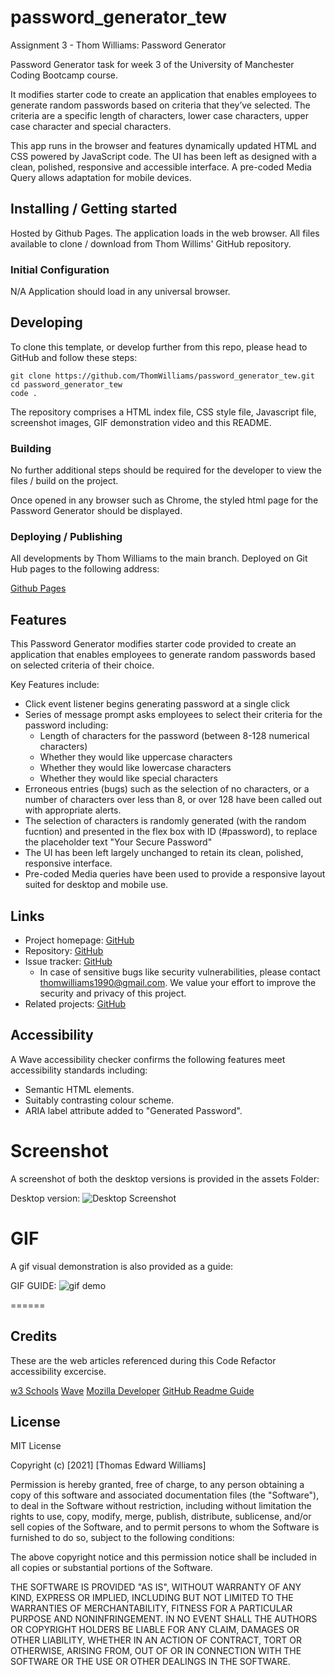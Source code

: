 # password_generator_tew

Assignment 3 - Thom Williams: Password Generator

Password Generator task for week 3 of the University of Manchester Coding Bootcamp course.

It modifies starter code to create an application that enables employees to generate random passwords based on criteria that they’ve selected. The criteria are a specific length of characters, lower case characters, upper case character and special characters.

This app runs in the browser and features dynamically updated HTML and CSS powered by JavaScript code. The UI has been left as designed with a clean, polished, responsive and accessible interface. A pre-coded Media Query allows adaptation for mobile devices.


## Installing / Getting started

Hosted by Github Pages. The application loads in the web browser. All files available to clone / download from Thom Willims' GitHub repository. 

### Initial Configuration

N/A Application should load in any universal browser.

## Developing

To clone this template, or develop further from this repo, please head to GitHub and follow these steps:

```shell
git clone https://github.com/ThomWilliams/password_generator_tew.git
cd password_generator_tew
code .
```

The repository comprises a HTML index file, CSS style file, Javascript file, screenshot images, GIF demonstration video and this README.

### Building

No further additional steps should be required for the developer to view the files / build on the project.

Once opened in any browser such as Chrome, the styled html page for the Password Generator should be displayed. 

### Deploying / Publishing

All developments by Thom Williams to the main branch. Deployed on Git Hub pages to the following address: 

[Github Pages](https://thomwilliams.github.io/password_generator_tew/)


## Features

This Password Generator modifies starter code provided to create an application that enables employees to generate random passwords based on selected criteria of their choice. 

Key Features include: 

* Click event listener begins generating password at a single click
* Series of message prompt asks employees to select their criteria for the password including: 
    - Length of characters for the password (between 8-128 numerical characters)
    - Whether they would like uppercase characters
    - Whether they would like lowercase characters
    - Whether they would like special characters
* Erroneous entries (bugs) such as the selection of no characters, or a number of characters over less than 8, or over 128 have been called out with appropriate alerts.
* The selection of characters is randomly generated (with the random fucntion) and presented in the flex box with ID (#password), to replace the placeholder text "Your Secure Password"
* The UI has been left largely unchanged to retain its clean, polished, responsive interface. 
* Pre-coded Media queries have been used to provide a responsive layout suited for desktop and mobile use. 

## Links

- Project homepage: [GitHub](https://thomwilliams.github.io/password_generator_tew/)
- Repository: [GitHub](https://github.com/ThomWilliams/password_generator_tew)
- Issue tracker: [GitHub](https://github.com/ThomWilliams/password_generator_tew/issues)
  - In case of sensitive bugs like security vulnerabilities, please contact thomwilliams1990@gmail.com. We value your effort to improve the security and privacy of this project.
- Related projects: [GitHub](https://github.com/ThomWilliams)


## Accessibility

A Wave accessibility checker confirms the following features meet accessibility standards including:

* Semantic HTML elements.
* Suitably contrasting colour scheme.
* ARIA label attribute added to "Generated Password". 


# Screenshot

A screenshot of both the desktop versions is provided in the assets Folder: 

Desktop version: ![Desktop Screenshot](Assets/Password_Generator_TEW_screenshot.png)



# GIF

A gif visual demonstration is also provided as a guide:

GIF GUIDE: ![gif demo](assets/images/Password_generator_demo.gif)


======
## Credits

These are the web articles referenced during this Code Refactor accessibility excercise. 

[w3 Schools](https://www.w3schools.com/javascript)
[Wave](https://wave.webaim.org/)
[Mozilla Developer](https://developer.mozilla.org/)
[GitHub Readme Guide](https://github.com/jehna/readme-best-practices)

## License

MIT License

Copyright (c) [2021] [Thomas Edward Williams]

Permission is hereby granted, free of charge, to any person obtaining a copy
of this software and associated documentation files (the "Software"), to deal
in the Software without restriction, including without limitation the rights
to use, copy, modify, merge, publish, distribute, sublicense, and/or sell
copies of the Software, and to permit persons to whom the Software is
furnished to do so, subject to the following conditions:

The above copyright notice and this permission notice shall be included in all
copies or substantial portions of the Software.

THE SOFTWARE IS PROVIDED "AS IS", WITHOUT WARRANTY OF ANY KIND, EXPRESS OR
IMPLIED, INCLUDING BUT NOT LIMITED TO THE WARRANTIES OF MERCHANTABILITY,
FITNESS FOR A PARTICULAR PURPOSE AND NONINFRINGEMENT. IN NO EVENT SHALL THE
AUTHORS OR COPYRIGHT HOLDERS BE LIABLE FOR ANY CLAIM, DAMAGES OR OTHER
LIABILITY, WHETHER IN AN ACTION OF CONTRACT, TORT OR OTHERWISE, ARISING FROM,
OUT OF OR IN CONNECTION WITH THE SOFTWARE OR THE USE OR OTHER DEALINGS IN THE
SOFTWARE.